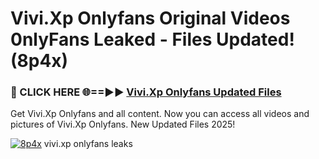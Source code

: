 # Vivi.Xp Onlyfans Original Videos 0nlyFans Leaked - Files Updated! (8p4x)

<h3>🔴 CLICK HERE 🌐==►► <a href="https://tinyurl.com/x26r9saj" rel="nofollow">Vivi.Xp Onlyfans Updated Files</a></h3>

Get Vivi.Xp Onlyfans and all content. Now you can access all videos and pictures of Vivi.Xp Onlyfans. New Updated Files 2025!

[![8p4x](https://i.imgur.com/LkgZPqh.gif)](https://tinyurl.com/x26r9saj)
vivi.xp onlyfans leaks